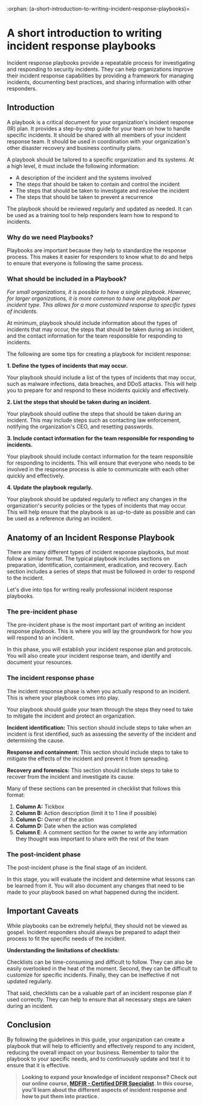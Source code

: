 :orphan:
(a-short-introduction-to-writing-incident-response-playbooks)=

# A short introduction to writing incident response playbooks

Incident response playbooks provide a repeatable process for investigating and responding to security incidents. They can help organizations improve their incident response capabilities by providing a framework for managing incidents, documenting best practices, and sharing information with other responders.

## Introduction

A playbook is a critical document for your organization's incident response (IR) plan. It provides a step-by-step guide for your team on how to handle specific incidents. It should be shared with all members of your incident response team. It should be used in coordination with your organization's other disaster recovery and business continuity plans.

A playbook should be tailored to a specific organization and its systems. At a high level, it must include the following information:

- A description of the incident and the systems involved
- The steps that should be taken to contain and control the incident
- The steps that should be taken to investigate and resolve the incident
- The steps that should be taken to prevent a recurrence

The playbook should be reviewed regularly and updated as needed. It can be used as a training tool to help responders learn how to respond to incidents.

### Why do we need Playbooks?

Playbooks are important because they help to standardize the response process. This makes it easier for responders to know what to do and helps to ensure that everyone is following the same process.

### What should be included in a Playbook?

_For small organizations, it is possible to have a single playbook. However, for larger organizations, it is more common to have one playbook per incident type. This allows for a more customized response to specific types of incidents._

At minimum, playbook should include information about the types of incidents that may occur, the steps that should be taken during an incident, and the contact information for the team responsible for responding to incidents.

The following are some tips for creating a playbook for incident response:

**1. Define the types of incidents that may occur.**

Your playbook should include a list of the types of incidents that may occur, such as malware infections, data breaches, and DDoS attacks. This will help you to prepare for and respond to these incidents quickly and effectively.

**2. List the steps that should be taken during an incident.**

Your playbook should outline the steps that should be taken during an incident. This may include steps such as contacting law enforcement, notifying the organization's CEO, and resetting passwords.

**3. Include contact information for the team responsible for responding to incidents.**

Your playbook should include contact information for the team responsible for responding to incidents. This will ensure that everyone who needs to be involved in the response process is able to communicate with each other quickly and effectively.

**4. Update the playbook regularly.**

Your playbook should be updated regularly to reflect any changes in the organization's security policies or the types of incidents that may occur. This will help ensure that the playbook is as up-to-date as possible and can be used as a reference during an incident.

## Anatomy of an Incident Response Playbook

There are many different types of incident response playbooks, but most follow a similar format. The typical playbook includes sections on preparation, identification, containment, eradication, and recovery. Each section includes a series of steps that must be followed in order to respond to the incident.

Let's dive into tips for writing really professional incident response playbooks.

### The pre-incident phase

The pre-incident phase is the most important part of writing an incident response playbook. This is where you will lay the groundwork for how you will respond to an incident.

In this phase, you will establish your incident response plan and protocols. You will also create your incident response team, and identify and document your resources.

### The incident response phase

The incident response phase is when you actually respond to an incident. This is where your playbook comes into play.

Your playbook should guide your team through the steps they need to take to mitigate the incident and protect an organization.

**Incident identification:** This section should include steps to take when an incident is first identified, such as assessing the severity of the incident and determining the cause.

**Response and containment:** This section should include steps to take to mitigate the effects of the incident and prevent it from spreading.

**Recovery and forensics:** This section should include steps to take to recover from the incident and investigate its cause.

Many of these sections can be presented in checklist that follows this format:

1. **Column A:** Tickbox
2. **Column B:** Action description (limit it to 1 line if possible)
3. **Column C:** Owner of the action
4. **Column D:** Date when the action was completed
5. **Column E**: A comment section for the owner to write any information they thought was important to share with the rest of the team

### The post-incident phase

The post-incident phase is the final stage of an incident.

In this stage, you will evaluate the incident and determine what lessons can be learned from it. You will also document any changes that need to be made to your playbook based on what happened during the incident.

## Important Caveats

While playbooks can be extremely helpful, they should not be viewed as gospel. Incident responders should always be prepared to adapt their process to fit the specific needs of the incident.

**Understanding the limitations of checklists:**

Checklists can be time-consuming and difficult to follow. They can also be easily overlooked in the heat of the moment. Second, they can be difficult to customize for specific incidents. Finally, they can be ineffective if not updated regularly.

That said, checklists can be a valuable part of an incident response plan if used correctly. They can help to ensure that all necessary steps are taken during an incident.

## Conclusion

By following the guidelines in this guide, your organization can create a playbook that will help to efficiently and effectively respond to any incident, reducing the overall impact on your business. Remember to tailor the playbook to your specific needs, and to continuously update and test it to ensure that it is effective.

> **Looking to expand your knowledge of incident response? Check out our online course, [MDFIR - Certified DFIR Specialist](https://www.mosse-institute.com/certifications/mdfir-certified-dfir-specialist.html). In this course, you'll learn about the different aspects of incident response and how to put them into practice.**
